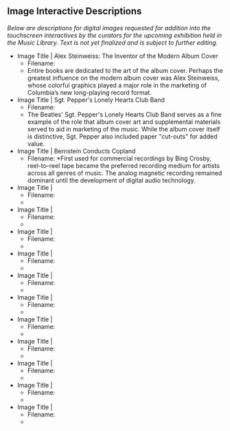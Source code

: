 ## Image Interactive Descriptions

_Below are descriptions for digital images requested for addition into the touchscreen interactives by the curators for the 
upcoming exhibition held in the Music Library. Text is not yet finalized and is subject to further editing._

* Image Title | Alex Steinweiss: The Inventor of the Modern Album Cover
  * Filename: 
  * Entire books are dedicated to the art of the album cover. Perhaps the greatest influence on the modern album cover was Alex 
  Steinweiss, whose colorful graphics played a major role in the marketing of Columbia’s new long-playing record format.
* Image Title | Sgt. Pepper's Lonely Hearts Club Band
  * Filename: 
  * The Beatles' Sgt. Pepper's Lonely Hearts Club Band serves as a fine example of the role that album cover art and supplemental 
  materials served to aid in marketing of the music. While the album cover itself is distinctive, Sgt. Pepper also included paper 
  "cut-outs" for added value.
* Image Title | Bernstein Conducts Copland
  * Filename:
  *First used for commercial recordings by Bing Crosby, reel-to-reel tape became the preferred recording medium for artists across 
  all genres of music. The analog magnetic recording remained dominant until the development of digital audio technology.
* Image Title | 
  * Filename:
  *
* Image Title | 
  * Filename:
  *
* Image Title | 
  * Filename:
  *
* Image Title | 
  * Filename:
  *
* Image Title | 
  * Filename:
  *
* Image Title | 
  * Filename:
  *
* Image Title | 
  * Filename:
  *
* Image Title | 
  * Filename:
  *
* Image Title | 
  * Filename:
  *
* Image Title | 
  * Filename:
  *
* Image Title | 
  * Filename:
  *
